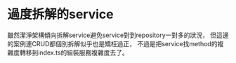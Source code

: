 # 過度拆解的service

雖然潔淨架構傾向拆解service避免service對到repository一對多的狀況，
但這邊的案例連CRUD都個別拆解似乎也是矯枉過正，
不過是把service找method的複雜度轉移到index.ts的組裝服務複雜度去了。